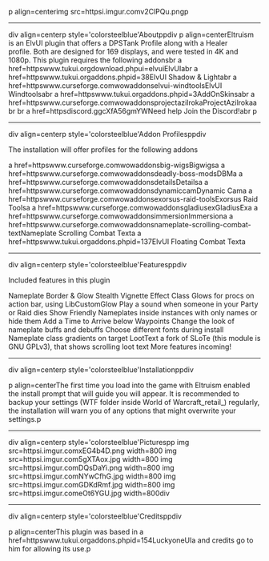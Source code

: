 p align=centerimg src=httpsi.imgur.comv2ClPQu.pngp

___

div align=centerp style='colorsteelblue'Aboutppdiv
p align=centerEltruism is an ElvUI plugin that offers a DPSTank Profile along with a Healer profile. Both are designed for 169 displays, and were tested in 4K and 1080p. This plugin requires the following addonsbr
  a href=httpswww.tukui.orgdownload.phpui=elvuiElvUIabr
  a href=httpswww.tukui.orgaddons.phpid=38ElvUI Shadow & Lightabr
  a href=httpswww.curseforge.comwowaddonselvui-windtoolsElvUI Windtoolsabr
a href=httpswww.tukui.orgaddons.phpid=3AddOnSkinsabr
a href=httpswww.curseforge.comwowaddonsprojectazilrokaProjectAzilrokaabr
br
a href=httpsdiscord.ggcXfA56gmYWNeed help Join the Discord!abr
p

___

div align=centerp style='colorsteelblue'Addon Profilesppdiv

The installation will offer profiles for the following addons

a href=httpswww.curseforge.comwowaddonsbig-wigsBigwigsa
a href=httpswww.curseforge.comwowaddonsdeadly-boss-modsDBMa
a href=httpswww.curseforge.comwowaddonsdetailsDetailsa
a href=httpswww.curseforge.comwowaddonsdynamiccamDynamic Cama
a href=httpswww.curseforge.comwowaddonsexorsus-raid-toolsExorsus Raid Toolsa
a href=httpswww.curseforge.comwowaddonsgladiusexGladiusExa
a href=httpswww.curseforge.comwowaddonsimmersionImmersiona
a href=httpswww.curseforge.comwowaddonsnameplate-scrolling-combat-textNameplate Scrolling Combat Texta
a href=httpswww.tukui.orgaddons.phpid=137ElvUI Floating Combat Texta

___

div align=centerp style='colorsteelblue'Featuresppdiv

Included features in this plugin

 Nameplate Border & Glow
 Stealth Vignette Effect
 Class Glows for procs on action bar, using LibCustomGlow
 Play a sound when someone in your Party or Raid dies
 Show Friendly Nameplates inside instances with only names or hide them
 Add a Time to Arrive below Waypoints
 Change the look of nameplate buffs and debuffs
 Choose different fonts during install
 Nameplate class gradients on target
 LootText a fork of SLoTe (this module is GNU GPLv3), that shows scrolling loot text 
 More features incoming!

___

div align=centerp style='colorsteelblue'Installationppdiv

p align=centerThe first time you load into the game with Eltruism enabled the install prompt that will guide you will appear. It is recommended to backup your settings (WTF folder inside World of Warcraft_retail_) regularly, the installation will warn you of any options that might overwrite your settings.p

___

div align=centerp style='colorsteelblue'Picturespp
img src=httpsi.imgur.comxEG4b4D.png width=800
img src=httpsi.imgur.com5gXTAox.jpg width=800
img src=httpsi.imgur.comDQsDaYi.png width=800
img src=httpsi.imgur.comNYwCfhG.jpg width=800
img src=httpsi.imgur.comGDKdRmf.jpg width=800
img src=httpsi.imgur.comeOt6YGU.jpg width=800div

___

div align=centerp style='colorsteelblue'Creditsppdiv

p align=centerThis plugin was based in a href=httpswww.tukui.orgaddons.phpid=154LuckyoneUIa and credits go to him for allowing its use.p